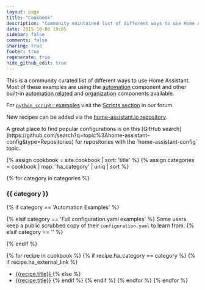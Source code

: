 ```yaml
---
layout: page
title: "Cookbook"
description: "Community maintained list of different ways to use Home Assistant."
date: 2015-10-08 19:05
sidebar: false
comments: false
sharing: true
footer: true
regenerate: true
hide_github_edit: true
---
```


This is a community curated list of different ways to use Home Assistant. Most of these examples are using the [automation] component and other built-in [automation related][sec-automation] and [organization] components available.

For [`python_script:` examples](/components/python_script/) visit the [Scripts section](https://community.home-assistant.io/c/projects/scripts) in our forum.

[automation]: /getting-started/automation/
[sec-automation]: /components/#automation
[organization]: /components/#organization

New recipes can be added via the [home-assistant.io repository](https://github.com/home-assistant/home-assistant.github.io/tree/current/source/_cookbook).

<p class='note'>
A great place to find popular configurations is on this [GitHub search](https://github.com/search?q=topic%3Ahome-assistant-config&type=Repositories) for repositories with the `home-assistant-config` topic.
</p>

{% assign cookbook = site.cookbook | sort: 'title' %}
{% assign categories = cookbook | map: 'ha_category' | uniq | sort %}

{% for category in categories %}
### {{ category }}

  {% if category == 'Automation Examples' %}

  {% elsif category == 'Full configuration.yaml examples' %}
Some users keep a public scrubbed copy of their `configuration.yaml` to learn from.
  {% elsif category == '' %}

  {% endif %}

  {% for recipe in cookbook %}
    {% if recipe.ha_category == category %}
      {% if recipe.ha_external_link %}
  * [{{recipe.title}} <i class="icon-external-link"></i>]({{recipe.ha_external_link}})
      {% else %}
  * [{{recipe.title}}]({{recipe.url}})
      {% endif %}
    {% endif %}
  {% endfor %}
{% endfor %}
